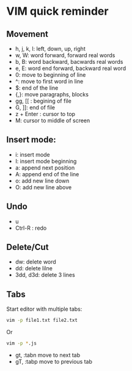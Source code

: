 # VIM quick reminder

## Movement

- h, j, k, l: left, down, up, right
- w, W: word forward, forward real words 
- b, B: word backward, bacwards real words
- e, E: word end forward, backward real word
- 0: move to beginning of line
- ^: move to first word in line
- $: end of the line
- {,}: move paragraphs, blocks
- gg, [[ : begining of file
- G, ]]: end of file
- z + Enter : cursor to top
- M: cursor to middle of screen

## Insert mode:
- i: insert mode
- I: insert mode beginning
- a: append next position
- A: append end of the line
- o: add new line down
- O: add new line above

## Undo
- u
- Ctrl-R : redo

## Delete/Cut
- dw: delete word
- dd: delete lilne
- 3dd, d3d: delete 3 lines
## Tabs
Start editor with multiple tabs:

```bash
vim -p file1.txt file2.txt
```
Or

```bash
vim -p *.js
```

- gt, :tabn  move to next tab
- gT, :tabp  move to previous tab

